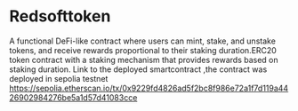 # Redsofttoken

A functional DeFi-like contract where users can mint, stake, and unstake tokens, and receive rewards proportional to their staking duration.ERC20 token contract with a staking mechanism that provides rewards based on staking duration.
Link to the deployed smartcontract ,the contract was deployed in sepolia testnet https://sepolia.etherscan.io/tx/0x9229fd4826ad5f2bc8f986e72a1f7d119a4426902984276be5a1d57d41083cce
